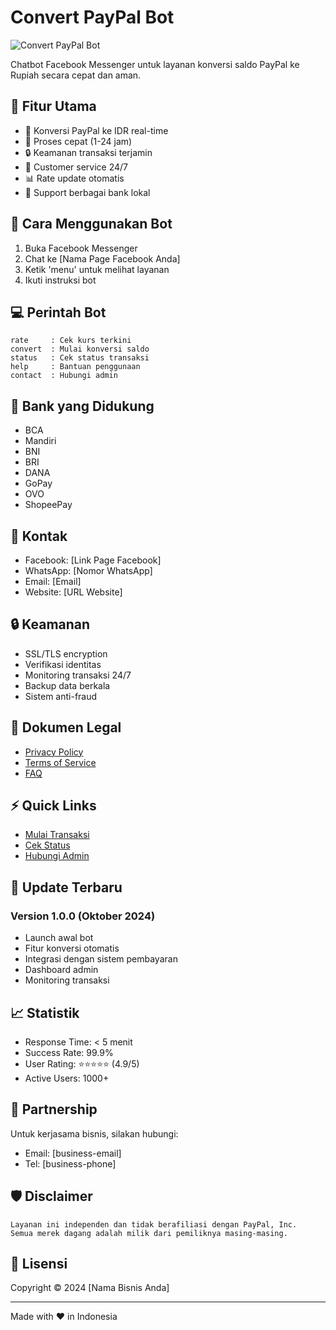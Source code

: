 # Convert PayPal Bot

![Convert PayPal Bot](assets/logo.png)

Chatbot Facebook Messenger untuk layanan konversi saldo PayPal ke Rupiah secara cepat dan aman.

## 🌟 Fitur Utama

- 💱 Konversi PayPal ke IDR real-time
- 💨 Proses cepat (1-24 jam)
- 🔒 Keamanan transaksi terjamin
- 💬 Customer service 24/7
- 📊 Rate update otomatis
- 🏦 Support berbagai bank lokal

## 🤖 Cara Menggunakan Bot

1. Buka Facebook Messenger
2. Chat ke [Nama Page Facebook Anda]
3. Ketik 'menu' untuk melihat layanan
4. Ikuti instruksi bot

## 💻 Perintah Bot

```
rate     : Cek kurs terkini
convert  : Mulai konversi saldo
status   : Cek status transaksi
help     : Bantuan penggunaan
contact  : Hubungi admin
```

## 🏦 Bank yang Didukung

- BCA
- Mandiri
- BNI
- BRI
- DANA
- GoPay
- OVO
- ShopeePay

## 📱 Kontak

- Facebook: [Link Page Facebook]
- WhatsApp: [Nomor WhatsApp]
- Email: [Email]
- Website: [URL Website]

## 🔒 Keamanan

- SSL/TLS encryption
- Verifikasi identitas
- Monitoring transaksi 24/7
- Backup data berkala
- Sistem anti-fraud

## 📜 Dokumen Legal

- [Privacy Policy](privacy-policy.html)
- [Terms of Service](terms.html)
- [FAQ](faq.html)

## ⚡ Quick Links

- [Mulai Transaksi](https://m.me/[username-page])
- [Cek Status](https://m.me/[username-page]?ref=status)
- [Hubungi Admin](https://wa.me/[nomor-whatsapp])

## 🚀 Update Terbaru

### Version 1.0.0 (Oktober 2024)
- Launch awal bot
- Fitur konversi otomatis
- Integrasi dengan sistem pembayaran
- Dashboard admin
- Monitoring transaksi

## 📈 Statistik

- Response Time: < 5 menit
- Success Rate: 99.9%
- User Rating: ⭐⭐⭐⭐⭐ (4.9/5)
- Active Users: 1000+

## 💼 Partnership

Untuk kerjasama bisnis, silakan hubungi:
- Email: [business-email]
- Tel: [business-phone]

## 🛡️ Disclaimer

```
Layanan ini independen dan tidak berafiliasi dengan PayPal, Inc.
Semua merek dagang adalah milik dari pemiliknya masing-masing.
```

## 📝 Lisensi

Copyright © 2024 [Nama Bisnis Anda]

---
Made with ❤️ in Indonesia
